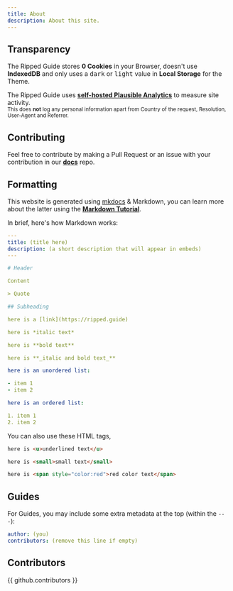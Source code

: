 ```yaml
---
title: About
description: About this site.
---
```

## Transparency

The Ripped Guide stores **0 Cookies** in your Browser, doesn't use **IndexedDB** and only uses a <kbd>dark</kbd> or <kbd>light</kbd> value in **Local Storage** for the Theme.  

The Ripped Guide uses [**self-hosted Plausible Analytics**](https://plausible.io/self-hosted-web-analytics) to measure site activity.  
<small>This does __not__ log any personal information apart from Country of the request, Resolution, User-Agent and Referrer.</small>

## Contributing

Feel free to contribute by making a Pull Request or an issue with your contribution in our [**docs**](https://github.com/rippedpiracy/docs) repo.

## Formatting

This website is generated using [mkdocs](https://www.mkdocs.org) & Markdown, you can learn more about the latter using the [**Markdown Tutorial**](https://www.markdowntutorial.com/).

In brief, here's how Markdown works:

```yml
---
title: (title here)
description: (a short description that will appear in embeds)
---

# Header 

Content

> Quote

## Subheading

here is a [link]​(https://ripped.guide)

here is *italic text*

here is **bold text**

here is **_italic and bold text_**

here is an unordered list:

- item 1
- item 2

here is an ordered list:

1. item 1
2. item 2

```
You can also use these HTML tags,
```html
here is <u>underlined text</u>

here is <small>small text</small>

here is <span style="color:red">red color text</span>
```

## Guides

For Guides, you may include some extra metadata at the top (within the `---`):

```yml
author: (you)
contributors: (remove this line if empty)
```

## Contributors

{{ github.contributors }}
